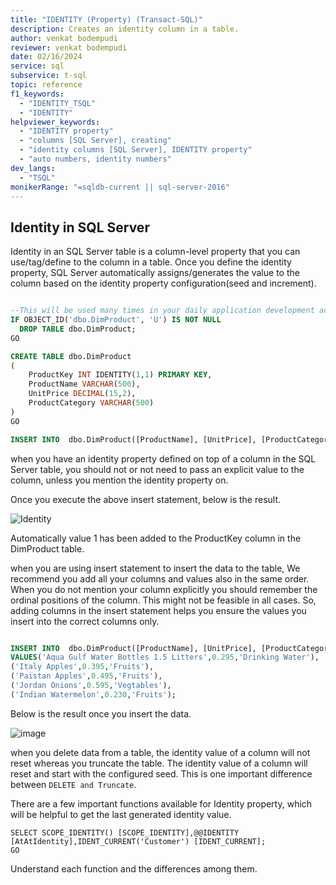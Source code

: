 ```yaml
---
title: "IDENTITY (Property) (Transact-SQL)"
description: Creates an identity column in a table.
author: venkat bodempudi
reviewer: venkat bodempudi
date: 02/16/2024
service: sql
subservice: t-sql
topic: reference
f1_keywords:
  - "IDENTITY_TSQL"
  - "IDENTITY"
helpviewer_keywords:
  - "IDENTITY property"
  - "columns [SQL Server], creating"
  - "identity columns [SQL Server], IDENTITY property"
  - "auto numbers, identity numbers"
dev_langs:
  - "TSQL"
monikerRange: "=sqldb-current || sql-server-2016"
---
```

## Identity in SQL Server

Identity in an SQL Server table is a column-level property that you can use/tag/define to the column in a table. Once you define the identity property, SQL Server automatically assigns/generates the value to the column based on the identity property configuration(seed and increment).


```sql

--This will be used many times in your daily application development activities
IF OBJECT_ID('dbo.DimProduct', 'U') IS NOT NULL
  DROP TABLE dbo.DimProduct;
GO

CREATE TABLE dbo.DimProduct
(
	ProductKey INT IDENTITY(1,1) PRIMARY KEY,
	ProductName VARCHAR(500),
	UnitPrice DECIMAL(15,2),
	ProductCategory VARCHAR(500)
)
GO

INSERT INTO  dbo.DimProduct([ProductName], [UnitPrice], [ProductCategory]) VALUES('Aqua Gulf Water Bottles 1.5 Litters',0.295,'Drinking Water');

```
when you have an identity property defined on top of a column in the SQL Server table, you should not or not need to pass an explicit value to the column, unless you mention the identity property on.

Once you execute the above insert statement, below is the result.

![Identity](https://github.com/bodempudi/CodeSnippets/assets/2835142/6111a89d-f456-4572-8a83-df32afc4de62)

Automatically value 1 has been added to the ProductKey column in the DimProduct table.

when you are using insert statement to insert the data to the table, We recommend you add all your columns and values also in the same order. When you do not
mention your column explicitly you should remember the ordinal positions of the column. This might not be feasible in all cases. So, adding columns in the insert
statement helps you ensure the values you insert into the correct columns only. 

```sql

INSERT INTO  dbo.DimProduct([ProductName], [UnitPrice], [ProductCategory]) 
VALUES('Aqua Gulf Water Bottles 1.5 Litters',0.295,'Drinking Water'),
('Italy Apples',0.395,'Fruits'),
('Paistan Apples',0.495,'Fruits'),
('Jordan Onions',0.595,'Vegtables'),
('Indian Watermelon',0.230,'Fruits');
```
Below is the result once you insert the data.


![image](https://github.com/bodempudi/CodeSnippets/assets/2835142/2971760a-337d-4091-8e3d-51e837255d0e)

when you delete data from a table, the identity value of a column will not reset whereas you truncate the table. The identity value of a column will reset and start with the configured seed.
This is one important difference between `DELETE and Truncate`.

There are a few important functions available for Identity property, which will be helpful to get the last generated identity value.

```syntaxsql
SELECT SCOPE_IDENTITY() [SCOPE_IDENTITY],@@IDENTITY [AtAtIdentity],IDENT_CURRENT('Customer') [IDENT_CURRENT];
GO
```

Understand each function and the differences among them.
